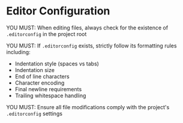 # Editor Configuration

YOU MUST: When editing files, always check for the existence of
`.editorconfig` in the project root

YOU MUST: If `.editorconfig` exists, strictly follow its formatting rules
including:

- Indentation style (spaces vs tabs)
- Indentation size
- End of line characters
- Character encoding
- Final newline requirements
- Trailing whitespace handling

YOU MUST: Ensure all file modifications comply with the project's
`.editorconfig` settings
